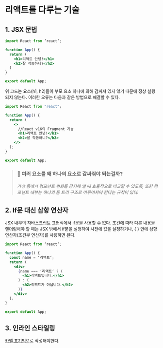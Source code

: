 # 리액트를 다루는 기술

## 1. JSX 문법

```jsx
import React from ‘react‘;

function App() {
  return (
    <h1>리액트 안녕!</h1>
    <h2>잘 작동하니?</h2>
  )
}

export default App;
```

위 코드는 요소(h1, h2)들이 부모 요소 하나에 의해 감싸져 있지 않기 때문에 정상 실행되지 않는다.
이러한 오류는 다음과 같은 방법으로 해결할 수 있다.

```jsx
import React from "react";

function App() {
  return (
    <>
      //React v16의 Fragment 기능
      <h1>리액트 안녕!</h1>
      <h2>잘 작동하니?</h2>
    </>
  );
}

export default App;
```

> ### 📌 여러 요소를 왜 하나의 요소로 감싸줘야 되는걸까?
>
> ###### 가상 돔에서 컴포넌트 변화를 감지해 낼 때 효율적으로 비교할 수 있도록, 또한 컴포넌트 내부는 하나의 돔 트리 구조로 이루어져야 한다는 규칙이 있다.

## 2. If문 대신 삼항 연산자

JSX 내부의 자바스크립트 표현식에서 if문을 사용할 수 없다.
조건에 따라 다른 내용을 렌더링해야 할 때는 JSX 밖에서 if문을 설정하여 사전에 값을 설정하거나, { } 안에 삼향 연산자(조건부 연산자)를 사용하면 된다.

```jsx
import React from ‘react‘;

function App() {
  const name = ‘리액트‘;
  return (
    <div>
      {name === ‘리액트‘ ? (
        <h1>리액트입니다.</h1>
      ) : (
        <h2>리액트가 아닙니다.</h2>
      )}
    </div>
  );
}

export default App;
```

## 3. 인라인 스타일링

[카멜 표기법](https://github.com/dsmjimin/TIL-MD/blob/main/snake%2C%20camel%2C%20pascal%20case.md)으로 작성해야한다.
